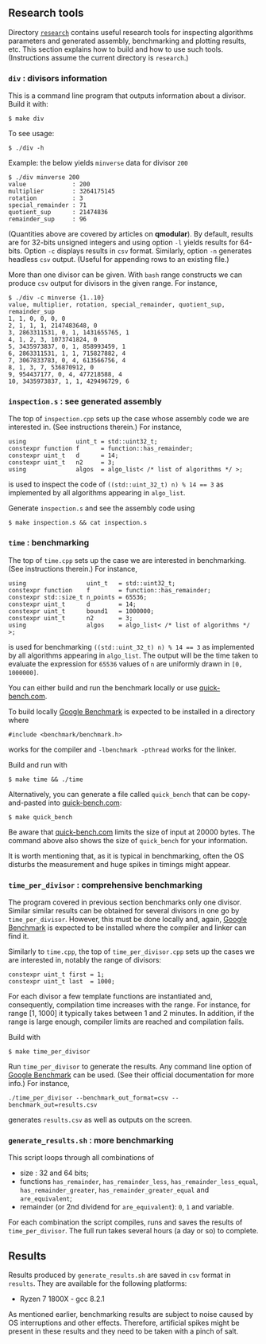 ## Research tools

Directory [`research`](research) contains useful research tools for inspecting
algorithms parameters and generated assembly, benchmarking and plotting results,
etc. This section explains how to build and how to use such tools. (Instructions
assume the current directory is `research`.)

### `div` : divisors information

This is a command line program that outputs information about a divisor. Build
it with:

    $ make div
    
To see usage:

    $ ./div -h

Example: the below yields `minverse` data for divisor `200`

    $ ./div minverse 200
    value             : 200
    multiplier        : 3264175145
    rotation          : 3
    special_remainder : 71
    quotient_sup      : 21474836
    remainder_sup     : 96

(Quantities above are covered by articles on **qmodular**). By default, results
are for 32-bits unsigned integers and using option `-l` yields results for
64-bits. Option `-c` displays  results in `csv` format. Similarly, option `-n`
generates headless `csv` output. (Useful for appending rows to an existing
file.)

More than one divisor can be given. With `bash` range constructs we can produce
`csv` output for divisors in the given range. For instance,

    $ ./div -c minverse {1..10}
    value, multiplier, rotation, special_remainder, quotient_sup, remainder_sup
    1, 1, 0, 0, 0, 0
    2, 1, 1, 1, 2147483648, 0
    3, 2863311531, 0, 1, 1431655765, 1
    4, 1, 2, 3, 1073741824, 0
    5, 3435973837, 0, 1, 858993459, 1
    6, 2863311531, 1, 1, 715827882, 4
    7, 3067833783, 0, 4, 613566756, 4
    8, 1, 3, 7, 536870912, 0
    9, 954437177, 0, 4, 477218588, 4
    10, 3435973837, 1, 1, 429496729, 6



### `inspection.s` : see generated assembly

The top of `inspection.cpp` sets up the case whose assembly code we are
interested in. (See instructions therein.) For instance,

    using              uint_t = std::uint32_t;
    constexpr function f      = function::has_remainder;
    constexpr uint_t   d      = 14;
    constexpr uint_t   n2     = 3;
    using              algos  = algo_list< /* list of algorithms */ >;

is used to inspect the code of `((std::uint_32_t) n) % 14 == 3` as implemented
by all algorithms appearing in `algo_list`.

Generate `inspection.s` and see the assembly code using

    $ make inspection.s && cat inspection.s



### `time` : benchmarking

The top of `time.cpp` sets up the case we are interested in benchmarking. (See
instructions therein.) For instance,

    using                 uint_t   = std::uint32_t;
    constexpr function    f        = function::has_remainder;
    constexpr std::size_t n_points = 65536;
    constexpr uint_t      d        = 14;
    constexpr uint_t      bound1   = 1000000;
    constexpr uint_t      n2       = 3;
    using                 algos    = algo_list< /* list of algorithms */ >;

is used for benchmarking `((std::uint_32_t) n) % 14 == 3` as implemented by all
algorithms appearing in `algo_list`. The output will be the time taken to
evaluate the expression for `65536` values of `n` are uniformly drawn in
`[0, 1000000]`.

You can either build and run the benchmark locally or use
[quick-bench.com](http://quick-bench.com).

To build locally [Google Benchmark](https://github.com/google/benchmark) is
expected to be installed in a directory where

    #include <benchmark/benchmark.h>

works for the compiler and `-lbenchmark -pthread` works for the linker.

Build and run with

    $ make time && ./time

Alternatively, you can generate a file called `quick_bench` that can be
copy-and-pasted into [quick-bench.com](http://quick-bench.com):

    $ make quick_bench

Be aware that [quick-bench.com](http://quick-bench.com) limits the size of input
at 20000 bytes. The command above also shows the size of `quick_bench` for your
information.

It is worth mentioning that, as it is typical in benchmarking, often the OS
disturbs the measurement and huge spikes in timings might appear.



### `time_per_divisor` : comprehensive benchmarking

The program covered in previous section benchmarks only one divisor. Similar
similar results can be obtained for several divisors in one go by
`time_per_divisor`. However, this must be done locally and, again,
[Google Benchmark](https://github.com/google/benchmark) is expected to be
installed where the compiler and linker can find it.

Similarly to `time.cpp`, the top of `time_per_divisor.cpp` sets up the cases
we are interested in, notably the range of divisors:

    constexpr uint_t first = 1;
    constexpr uint_t last  = 1000;

For each divisor a few template functions are instantiated and, consequently,
compilation time increases with the range. For instance, for range [1, 1000] it
typically takes between 1 and 2 minutes. In addition, if the range is large
enough, compiler limits are reached and compilation fails.

Build with

    $ make time_per_divisor

Run `time_per_divisor` to generate the results. Any command line option of
[Google Benchmark](https://github.com/google/benchmark) can be used. (See their
official documentation for more info.) For instance,

    ./time_per_divisor --benchmark_out_format=csv --benchmark_out=results.csv

generates `results.csv` as well as outputs on the screen.



### `generate_results.sh` : more benchmarking

This script loops through all combinations of

* size : 32 and 64 bits;
* functions `has_remainder`, `has_remainder_less`, `has_remainder_less_equal`,
  `has_remainder_greater`, `has_remainder_greater_equal` and `are_equivalent`;
* remainder (or 2nd dividend for `are_equivalent`): `0`, `1` and variable.

For each combination the script compiles, runs and saves the results of
`time_per_divisor`. The full run takes several hours (a day or so) to complete.



## Results

Results produced by `generate_results.sh` are saved in `csv` format in
`results`. They are available for the following platforms:

* Ryzen 7 1800X - gcc 8.2.1

As mentioned earlier, benchmarking results are subject to noise caused by OS
interruptions and other effects. Therefore, artificial spikes might be present in
these results and they need to be taken with a pinch of salt.
